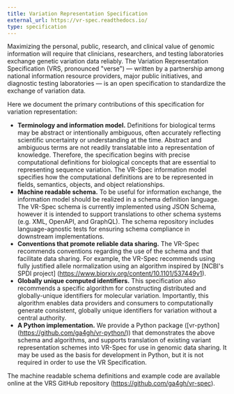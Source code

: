 ```yaml
---
title: Variation Representation Specification
external_url: https://vr-spec.readthedocs.io/
type: specification
---
```


Maximizing the personal, public, research, and clinical value of genomic information will require
that clinicians, researchers, and testing laboratories exchange genetic variation data reliably.
The Variation Representation Specification (VRS, pronounced "verse") — written by a partnership among 
national information resource providers, major public initiatives, and diagnostic testing laboratories —
is an open specification to standardize the exchange of variation data.

Here we document the primary contributions of this specification for variation representation:

- **Terminology and information model.** Definitions for biological terms may be abstract or
  intentionally ambiguous, often accurately reflecting scientific uncertainty or understanding at
  the time. Abstract and ambiguous terms are not readily translatable into a representation of
  knowledge. Therefore, the specification begins with precise computational definitions for
  biological concepts that are essential to representing sequence variation. The VR-Spec information
  model specifies how the computational definitions are to be represented in fields, semantics,
  objects, and object relationships.
- **Machine readable schema.** To be useful for information exchange, the information model should
  be realized in a schema definition language. The VR-Spec schema is currently implemented using JSON
  Schema, however it is intended to support translations to other schema systems (e.g. XML,
  OpenAPI, and GraphQL). The schema repository includes language-agnostic tests for ensuring schema
  compliance in downstream implementations.
- **Conventions that promote reliable data sharing.** The VR-Spec recommends conventions regarding
  the use of the schema and that facilitate data sharing.  For example, the VR-Spec recommends
  using fully justified allele normalization using an algorithm inspired by [NCBI's SPDI project]
  (https://www.biorxiv.org/content/10.1101/537449v1).
- **Globally unique computed identifiers.** This specification also recommends a specific algorithm
  for constructing distributed and globally-unique identifiers for molecular variation. Importantly, this
  algorithm enables data providers and consumers to computationally generate consistent, globally
  unique identifiers for variation without a central authority.
- **A Python implementation.** We provide a Python package ([vr-python]
  (https://github.com/ga4gh/vr-python/)) that demonstrates the
  above schema and algorithms, and supports translation of existing
  variant representation schemes into VR-Spec for use in genomic data
  sharing.  It may be used as the basis for development in Python,
  but it is not required in order to use the VR Specification.

The machine readable schema definitions and example code are available online at the VRS GitHub
repository (<https://github.com/ga4gh/vr-spec>).